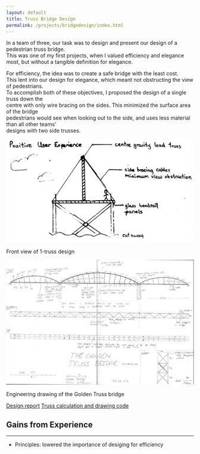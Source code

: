 ```yaml
---
layout: default
title: Truss Bridge Design
permalink: /projects/bridgedesign/index.html
---
```

In a team of three, our task was to design and present our design of a pedestrian truss bridge.  
This was one of my first projects, when I valued efficiency and elegance most, but without a tangible definition for elegance.  

For efficiency, the idea was to create a safe bridge with the least cost.  
This lent into our design for elegance, which meant not obstructing the view of pedestrians.  
To accomplish both of these objectives, I proposed the design of a single truss down the  
centre with only wire bracing on the sides. This minimized the surface area of the bridge  
pedestrians would see when looking out to the side, and uses less material than all other teams'  
designs with two side trusses.  
<div class="frames">
<img src="frontview.jpg">
<p>Front view of 1-truss design</p>
</div>

<div class="frames">
<a href="diagram.jpg"><img src="diagramthumb.jpg"></a>
<p>Engineering drawing of the Golden Truss bridge</p>
</div>

[Design report](designreport.pdf)
[Truss calculation and drawing code](https://github.com/LemonPi/trusscalc)

<a name="gains"> </a>
## Gains from Experience
-----------------------
- Principles: lowered the importance of desiging for efficiency